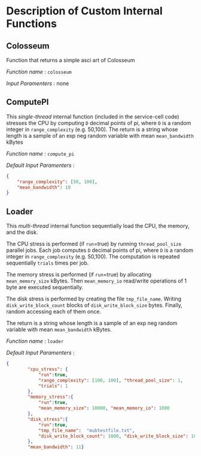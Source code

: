 # Description of Custom Internal Functions

## Colosseum

Function that returns a simple asci art of Colosseum

*Function name* : `colosseum`

*Input Paramenters* : none

## ComputePI

This *single-thread* internal function (included in the service-cell code) stresses the CPU by computing `D` decimal points of pi, where `D` is a random integer in `range_complexity` (e.g. 50,100). The return is a string whose length is a sample of an exp neg random variable with mean `mean_bandwidth` kBytes  

*Function name* : `compute_pi`

*Default Input Paramenters* :

```json
{
    "range_complexity": [50, 100], 
    "mean_bandwidth": 10
}
```

## Loader

This *multi-thread* internal function sequentially load the CPU, the memory, and the disk. 

The CPU stress is performed (if `run`=true) by running `thread_pool_size` parallel jobs. Each job computes `D` decimal points of pi, where `D` is a random integer in `range_complexity` (e.g. 50,100). The computation is repeated sequentially `trials` times per job.

The memory stress is performed (if `run`=true) by allocating `mean_memory_size` kBytes. Then `mean_memory_io` read/write operations of 1 byte are executed sequentially.

The disk stress is performed by creating the file `tmp_file_name`. Writing `disk_write_block_count` blocks of  `disk_write_block_size` bytes. Finally, random accessing each of them once.

The return is a string whose length is a sample of an exp neg random variable with mean `mean_bandwidth` kBytes.

*Function name* : `loader`

*Default Input Paramenters* :

```json
{
        "cpu_stress": {
            "run":true,
            "range_complexity": [100, 100], "thread_pool_size": 1, 
            "trials": 1
        },
        "memory_stress":{
            "run":true, 
            "mean_memory_size": 10000, "mean_memory_io": 1000
        },
        "disk_stress":{
            "run":true,
            "tmp_file_name":  "mubtestfile.txt", 
            "disk_write_block_count": 1000, "disk_write_block_size": 1024
        },
        "mean_bandwidth": 11}
```